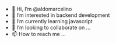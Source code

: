 - 👋 Hi, I’m @aldomarcelino
- 👀 I’m interested in backend development
- 🌱 I’m currently learning javascript
- 💞️ I’m looking to collaborate on ...
- 📫 How to reach me ...

<!---
aldomarcelino/aldomarcelino is a ✨ special ✨ repository because its `README.md` (this file) appears on your GitHub profile.
You can click the Preview link to take a look at your changes.
--->
